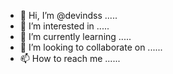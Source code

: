 - 👋 Hi, I’m @devindss .....
- 👀 I’m interested in .....
- 🌱 I’m currently learning .....
- 💞️ I’m looking to collaborate on ......
- 📫 How to reach me ......

<!---
devindss/devindss is a ✨ special ✨ repository because its `README.md` (this file) appears on your GitHub profile.
You can click the Preview link to take a look at your changes.
--->
